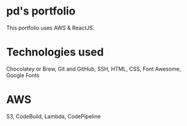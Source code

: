 # pd's portfolio

This portfolio uses AWS & ReactJS.

# Technologies used

Chocolatey or Brew,
Git and GitHub,
SSH,
HTML,
CSS,
Font Awesome,
Google Fonts

# AWS

S3, CodeBuild, Lambda, CodePipeline
